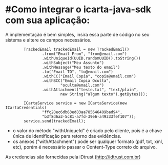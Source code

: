 #Como integrar o icarta-java-sdk com sua aplicação:
==========

A implementação é bem simples, insira essa parte de código no seu sistema e altere os campos necessários.

            TrackedEmail trackedEmail = new TrackedEmail()
                    .from("Email From", "from@email.com")
                    .withUniqueId(UUID.randomUUID().toString())
                    .withSubject("Meu Assunto")
                    .withMessage("Meu texto do email")
                    .to("Email TO", "to@email.com")
                    .withCC("Email Copia", "copia@email.com")
                    .withBCC("Email Copia Oculta",
                            "oculta@email.com")
                    .withAttachment("teste.txt", "text/plain",
                            new String("algum texto").getBytes());

            ICartaService service = new ICartaService(new ICartaCredentials(
                    "ffc28ec6db63ed83aa785646409bad94",
                    "b3f8d6a3-5c81-a7fd-39e6-a49333fef107"));
            service.send(trackedEmail);


- o valor do método "withUniqueId" é criado pelo cliente, pois é a chave única de identificação para retorno das evidências.
- os anexos ("withAttachment") pode ser qualquer formato (pdf, txt, xml, etc), porém é necessário passar o Content-Type correto do arquivo.

As credencias são fornecidas pela iDtrust (http://idtrust.com.br)

            
